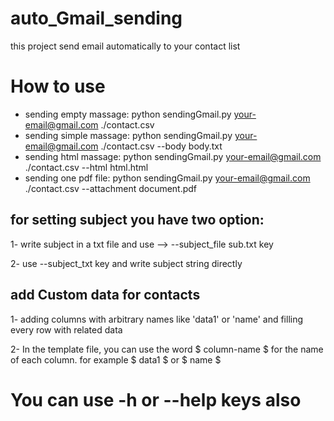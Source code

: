 # auto_Gmail_sending
this project send email automatically to your contact list

# How to use
- sending empty massage:
  python sendingGmail.py your-email@gmail.com ./contact.csv 
- sending simple massage:
  python sendingGmail.py your-email@gmail.com ./contact.csv  --body body.txt 
- sending html massage:
  python sendingGmail.py your-email@gmail.com ./contact.csv  --html html.html 
- sending one pdf file:
  python sendingGmail.py your-email@gmail.com ./contact.csv  --attachment document.pdf 

## for setting subject you have two option:
1- write subject in a txt file and use --> --subject_file sub.txt key

2- use --subject_txt key and write subject string directly

## add Custom data for contacts
1- adding columns with arbitrary names like 'data1' or 'name' and filling every row with related data

2- In the template file, you can use the word \$ column-name \$  for the name of each column.
for example \$ data1 \$ or \$ name \$

# You can use -h or --help keys also
